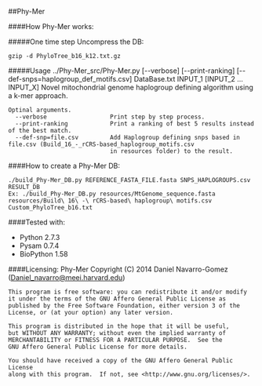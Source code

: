 ##Phy-Mer

####How Phy-Mer works: 

#####One time step
Uncompress the DB:
	
	gzip -d PhyloTree_b16_k12.txt.gz

#####Usage
	../Phy-Mer_src/Phy-Mer.py [--verbose] [--print-ranking] [--def-snps=haplogroup_def_motifs.csv] DataBase.txt INPUT_1 [INPUT_2 ... INPUT_X]
	Novel mitochondrial genome haplogroup defining algorithm using a k-mer approach.
	
	Optinal arguments.
	  --verbose                  Print step by step process.
	  --print-ranking            Print a ranking of best 5 results instead of the best match.
	  --def-snp=file.csv         Add Haplogroup defining snps based in file.csv (Build_16_-_rCRS-based_haplogroup_motifs.csv
	                             in resources folder) to the result.


####How to create a Phy-Mer DB:

	./build_Phy-Mer_DB.py REFERENCE_FASTA_FILE.fasta SNPS_HAPLOGROUPS.csv RESULT_DB
	Ex: ./build_Phy-Mer_DB.py resources/MtGenome_sequence.fasta resources/Build\ 16\ -\ rCRS-based\ haplogroup\ motifs.csv Custom_PhyloTree_b16.txt

####Tested with:
* Python 2.7.3
* Pysam 0.7.4
* BioPython 1.58
 
####Licensing:
    Phy-Mer
    Copyright (C) 2014  Daniel Navarro-Gomez (Daniel_navarro@meei.harvard.edu)

    This program is free software: you can redistribute it and/or modify
    it under the terms of the GNU Affero General Public License as
    published by the Free Software Foundation, either version 3 of the
    License, or (at your option) any later version.

    This program is distributed in the hope that it will be useful,
    but WITHOUT ANY WARRANTY; without even the implied warranty of
    MERCHANTABILITY or FITNESS FOR A PARTICULAR PURPOSE.  See the
    GNU Affero General Public License for more details.

    You should have received a copy of the GNU Affero General Public License
    along with this program.  If not, see <http://www.gnu.org/licenses/>.


